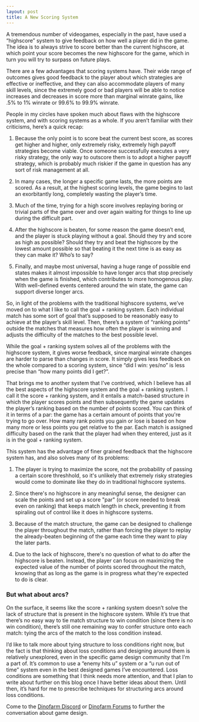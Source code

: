```yaml
---
layout: post
title: A New Scoring System
---
```


A tremendous number of videogames, especially in the past, have used a “highscore” system to give feedback on how well a player did in the game. The idea is to always strive to score better than the current highscore, at which point your score becomes the new highscore for the game, which in turn you will try to surpass on future plays.

There are a few advantages that scoring systems have. Their wide range of outcomes gives good feedback to the player about which strategies are effective or ineffective, and they can also accommodate players of many skill levels, since the extremely good or bad players will be able to notice increases and decreases in score more than marginal winrate gains, like .5% to 1% winrate or 99.6% to 99.9% winrate.

People in my circles have spoken much about flaws with the highscore system, and with scoring systems as a whole. If you aren’t familiar with their criticisms, here’s a quick recap:

1. Because the only point is to score beat the current best score, as scores get higher and higher, only extremely risky, extremely high payoff strategies become viable. Once someone successfully executes a very risky strategy, the only way to outscore them is to adopt a higher payoff strategy, which is probably much riskier if the game in question has any sort of risk management at all.

2. In many cases, the longer a specific game lasts, the more points are scored. As a result, at the highest scoring levels, the game begins to last an exorbitantly long, completely wasting the player’s time.

3. Much of the time, trying for a high score involves replaying boring or trivial parts of the game over and over again waiting for things to line up during the difficult part.

4. After the highscore is beaten, for some reason the game doesn’t end, and the player is stuck playing without a goal. Should they try and score as high as possible? Should they try and beat the highscore by the lowest amount possible so that beating it the next time is as easy as they can make it? Who’s to say?

5. Finally, and maybe most universal, having a huge range of possible end states makes it almost impossible to have longer arcs that stop precisely when the game is finished, which contributes to more homogenous play. With well-defined events centered around the win state, the game can support diverse longer arcs.

So, in light of the problems with the traditional highscore systems, we’ve moved on to what I like to call the goal + ranking system. Each individual match has some sort of goal that’s supposed to be reasonably easy to achieve at the player’s skill level. Then, there’s a system of “ranking points” outside the matches that measures how often the player is winning and adjusts the difficulty of the matches to the best possible level.

While the goal + ranking system solves all of the problems with the highscore system, it gives worse feedback, since marginal winrate changes are harder to parse than changes in score. It simply gives less feedback on the whole compared to a scoring system, since “did I win: yes/no” is less precise than “how many points did I get?”.

That brings me to another system that I’ve contrived, which I believe has all the best aspects of the highscore system and the goal + ranking system. I call it the score + ranking system, and it entails a match-based structure in which the player scores points and then subsequently the game updates the player’s ranking based on the number of points scored. You can think of it in terms of a par: the game has a certain amount of points that you're trying to go over. How many rank points you gain or lose is based on how many more or less points you get relative to the par. Each match is assigned difficulty based on the rank that the player had when they entered, just as it is in the goal + ranking system.

This system has the advantage of finer grained feedback that the highscore system has, and also solves many of its problems:

1. The player is trying to maximize the score, not the probability of passing a certain score threshhold, so it's unlikely that extremely risky strategies would come to dominate like they do in traditional highscore systems.

2. Since there's no highscore in any meaningful sense, the designer can scale the points and set up a score "par" (or score needed to break even on ranking) that keeps match length in check, preventing it from spiraling out of control like it does in highscore systems.

3. Because of the match structure, the game can be designed to challenge the player throughout the match, rather than forcing the player to replay the already-beaten beginning of the game each time they want to play the later parts.

4. Due to the lack of highscore, there's no question of what to do after the highscore is beaten. Instead, the player can focus on maximizing the expected value of the number of points scored throughout the match, knowing that as long as the game is in progress what they're expected to do is clear.

### But what about arcs?

On the surface, it seems like the score + ranking system doesn’t solve the lack of structure that is present in the highscore system. While it’s true that there’s no easy way to tie match structure to win condition (since there is no win condition), there’s still one remaining way to confer structure onto each match: tying the arcs of the match to the loss condition instead.

I’d like to talk more about tying structure to loss conditions right now, but the fact is that thinking about loss conditions and designing around them is relatively unexplored, even in the specific game design community that I'm a part of. It’s common to use a “enemy hits u” system or a “u run out of time” system even in the best designed games I’ve encountered. Loss conditions are something that I think needs more attention, and that I plan to write about further on this blog once I have better ideas about them. Until then, it’s hard for me to prescribe techniques for structuring arcs around loss conditions.

Come to the [Dinofarm Discord](https://discord.gg/8PPwfDY) or [Dinofarm Forums](http://www.dinofarmgames.com/forum/index.php) to further the conversation about game design.
